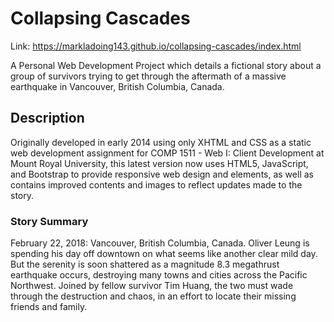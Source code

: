 # Collapsing Cascades
Link: https://markladoing143.github.io/collapsing-cascades/index.html

A Personal Web Development Project which details a fictional story about a group of survivors trying to get through the aftermath of a massive earthquake in Vancouver, British Columbia, Canada.

## Description
Originally developed in early 2014 using only XHTML and CSS as a static web development assignment for COMP 1511 - Web I: Client Development at Mount Royal University, this latest version now uses HTML5, JavaScript, and Bootstrap to provide responsive web design and elements, as well as contains improved contents and images to reflect updates made to the story.

### Story Summary
February 22, 2018: Vancouver, British Columbia, Canada. Oliver Leung is spending his day off downtown on what seems like another clear mild day. But the serenity is soon shattered as a magnitude 8.3 megathrust earthquake occurs, destroying many towns and cities across the Pacific Northwest. Joined by fellow survivor Tim Huang, the two must wade through the destruction and chaos, in an effort to locate their missing friends and family.
